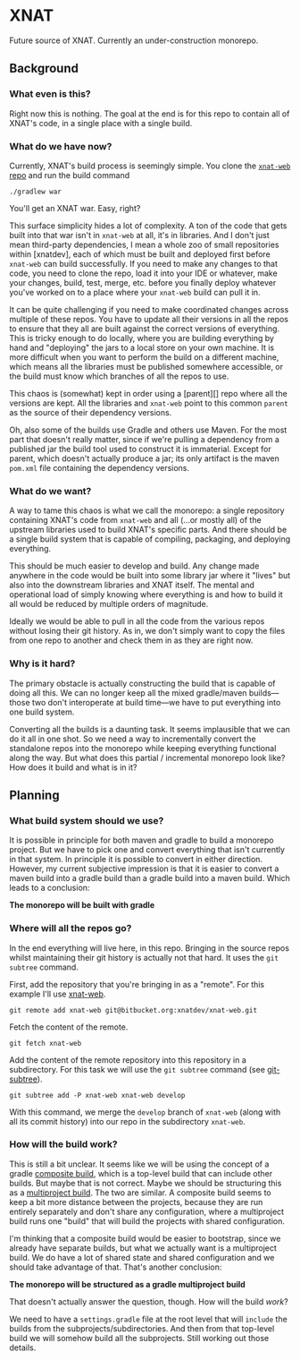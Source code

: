 # XNAT

Future source of XNAT. Currently an under-construction monorepo.

## Background
### What even is this?
Right now this is nothing. The goal at the end is for this repo to contain all of XNAT's code,
in a single place with a single build.

### What do we have now?
Currently, XNAT's build process is seemingly simple. You clone the [`xnat-web` repo](https://bitbucket.org/xnatdev/xnat-web)
and run the build command

    ./gradlew war

You'll get an XNAT war. Easy, right?

This surface simplicity hides a lot of complexity. A ton of the code that gets built into that war
isn't in `xnat-web` at all, it's in libraries. And I don't just mean third-party dependencies,
I mean a whole zoo of small repositories within [xnatdev], each of which
must be built and deployed first before `xnat-web` can build successfully. If you need to make any changes
to that code, you need to clone the repo, load it into your IDE or whatever, make your changes,
build, test, merge, etc. before you finally deploy whatever you've worked on to a place where your
`xnat-web` build can pull it in. 

It can be quite challenging if you need to make coordinated changes across multiple of these repos.
You have to update all their versions in all the repos to ensure that they all are built against the correct
versions of everything. This is tricky enough to do locally, where you are building everything by hand and 
"deploying" the jars to a local store on your own machine. It is more difficult when you want to perform
the build on a different machine, which means all the libraries must be published somewhere accessible,
or the build must know which branches of all the repos to use.

This chaos is (somewhat) kept in order using a [parent][] repo where all the versions are kept. All the
libraries and `xnat-web` point to this common `parent` as the source of their dependency versions.

Oh, also some of the builds use Gradle and others use Maven. For the most part that doesn't really matter,
since if we're pulling a dependency from a published jar the build tool used to construct it is immaterial.
Except for parent, which doesn't actually produce a jar; its only artifact is the maven `pom.xml` file
containing the dependency versions.

### What do we want?
A way to tame this chaos is what we call the monorepo: a single repository containing XNAT's code from
`xnat-web` and all (...or mostly all) of the upstream libraries used to build XNAT's specific parts.
And there should be a single build system that is capable of compiling, packaging, and deploying everything.

This should be much easier to develop and build. Any change made anywhere in the code would be built
into some library jar where it "lives" but also into the downstream libraries and XNAT itself. The mental
and operational load of simply knowing where everything is and how to build it all would be reduced by
multiple orders of magnitude.

Ideally we would be able to pull in all the code from the various repos without losing their git history.
As in, we don't simply want to copy the files from one repo to another and check them in as they are right now.

### Why is it hard?
The primary obstacle is actually constructing the build that is capable of doing all this. We can no longer
keep all the mixed gradle/maven builds—those two don't interoperate at build time—we have to put everything
into one build system.

Converting all the builds is a daunting task. It seems implausible that we can do it all in one shot.
So we need a way to incrementally convert the standalone repos into the monorepo while keeping everything
functional along the way. But what does this partial / incremental monorepo look like? How does it
build and what is in it?

## Planning
### What build system should we use?
It is possible in principle for both maven and gradle to build a monorepo project. But we have to pick one
and convert everything that isn't currently in that system. In principle it is possible to convert in
either direction. However, my current subjective impression is that it is easier to convert a maven build into
a gradle build than a gradle build into a maven build. Which leads to a conclusion:

**The monorepo will be built with gradle**

### Where will all the repos go?
In the end everything will live here, in this repo.
Bringing in the source repos whilst maintaining their git history is actually not that hard.
It uses the `git subtree` command.

First, add the repository that you're bringing in as a "remote". For this example I'll use
[xnat-web][].

    git remote add xnat-web git@bitbucket.org:xnatdev/xnat-web.git

Fetch the content of the remote. 

    git fetch xnat-web

Add the content of the remote repository into this repository in a subdirectory. For this
task we will use the `git subtree` command (see [git-subtree][]).

    git subtree add -P xnat-web xnat-web develop

With this command, we merge the `develop` branch of `xnat-web` (along with all its commit history)
into our repo in the subdirectory `xnat-web`.

### How will the build work?
This is still a bit unclear. It seems like we will be using the concept of a gradle [composite build][],
which is a top-level build that can include other builds. But maybe that is not correct. Maybe we should
be structuring this as a [multiproject build][]. The two are similar. A composite build seems to keep
a bit more distance between the projects, because they are run entirely separately and don't share any
configuration, where a multiproject build runs one "build" that will build the projects with shared
configuration.

I'm thinking that a composite build would be easier to bootstrap, since we already have separate builds,
but what we actually want is a multiproject build. We do have a lot of shared state and shared configuration
and we should take advantage of that. That's another conclusion:

**The monorepo will be structured as a gradle multiproject build**

That doesn't actually answer the question, though. How will the build _work_?

We need to have a `settings.gradle` file at the root level that will `include` the builds from the
subprojects/subdirectories. And then from that top-level build we will somehow build all the subprojects.
Still working out those details.

[composite build]: https://docs.gradle.org/current/userguide/composite_builds.html
[multiproject build]: https://docs.gradle.org/current/userguide/multi_project_builds.html
[git-subtree]: https://github.com/git/git/blob/master/contrib/subtree/git-subtree.txt
[xnat-web]: https://bitbucket.org/xnatdev/xnat-web
